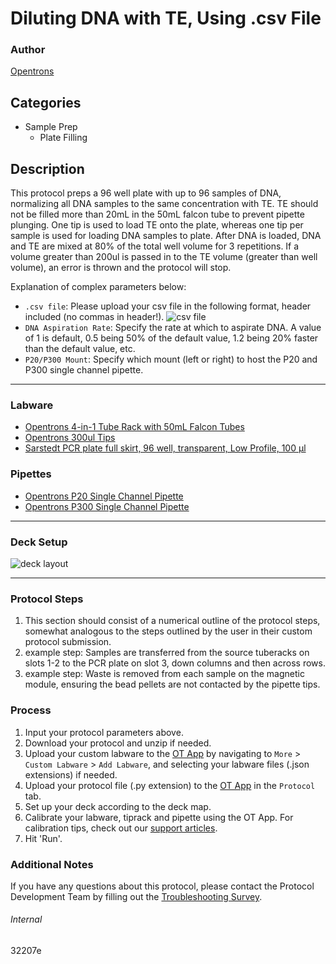 # Diluting DNA with TE, Using .csv File

### Author
[Opentrons](https://opentrons.com/)

## Categories
* Sample Prep
	* Plate Filling

## Description
This protocol preps a 96 well plate with up to 96 samples of DNA, normalizing all DNA samples to the same concentration with TE. TE should not be filled more than 20mL in the 50mL falcon tube to prevent pipette plunging. One tip is used to load TE onto the plate, whereas one tip per sample is used for loading DNA samples to plate. After DNA is loaded, DNA and TE are mixed at 80% of the total well volume for 3 repetitions. If a volume greater than 200ul is passed in to the TE volume (greater than well volume), an error is thrown and the protocol will stop.  

Explanation of complex parameters below:
* `.csv file`: Please upload your csv file in the following format, header included (no commas in header!).
![csv file](https://opentrons-protocol-library-website.s3.amazonaws.com/custom-README-images/32207e/Screen+Shot+2022-03-30+at+3.16.09+PM.png)
* `DNA Aspiration Rate`: Specify the rate at which to aspirate DNA. A value of 1 is default, 0.5 being 50% of the default value, 1.2 being 20% faster than the default value, etc.
* `P20/P300 Mount`: Specify which mount (left or right) to host the P20 and P300 single channel pipette.

---

### Labware
* [Opentrons 4-in-1 Tube Rack with 50mL Falcon Tubes](https://shop.opentrons.com/4-in-1-tube-rack-set/)
* [Opentrons 300ul Tips](https://shop.opentrons.com/universal-filter-tips/)
* [Sarstedt PCR plate full skirt, 96 well, transparent, Low Profile, 100 µl](https://www.sarstedt.com/en/products/laboratory/pcr-molecular-biology/pcr-plates/product/72.1980/)

### Pipettes
* [Opentrons P20 Single Channel Pipette](https://shop.opentrons.com/single-channel-electronic-pipette-p20/)
* [Opentrons P300 Single Channel Pipette](https://shop.opentrons.com/single-channel-electronic-pipette-p20/)

---

### Deck Setup
![deck layout](https://opentrons-protocol-library-website.s3.amazonaws.com/custom-README-images/32207e/Screen+Shot+2022-04-04+at+4.30.03+PM.png)

---

### Protocol Steps
1. This section should consist of a numerical outline of the protocol steps, somewhat analogous to the steps outlined by the user in their custom protocol submission.
2. example step: Samples are transferred from the source tuberacks on slots 1-2 to the PCR plate on slot 3, down columns and then across rows.
3. example step: Waste is removed from each sample on the magnetic module, ensuring the bead pellets are not contacted by the pipette tips.

### Process
1. Input your protocol parameters above.
2. Download your protocol and unzip if needed.
3. Upload your custom labware to the [OT App](https://opentrons.com/ot-app) by navigating to `More` > `Custom Labware` > `Add Labware`, and selecting your labware files (.json extensions) if needed.
4. Upload your protocol file (.py extension) to the [OT App](https://opentrons.com/ot-app) in the `Protocol` tab.
5. Set up your deck according to the deck map.
6. Calibrate your labware, tiprack and pipette using the OT App. For calibration tips, check out our [support articles](https://support.opentrons.com/en/collections/1559720-guide-for-getting-started-with-the-ot-2).
7. Hit 'Run'.

### Additional Notes
If you have any questions about this protocol, please contact the Protocol Development Team by filling out the [Troubleshooting Survey](https://protocol-troubleshooting.paperform.co/).

###### Internal
32207e
